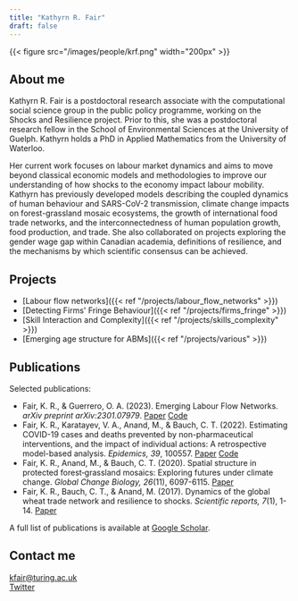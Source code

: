 ```yaml
---
title: "Kathyrn R. Fair"
draft: false
---
```


{{< figure src="/images/people/krf.png" width="200px" >}}

## About me

Kathyrn R. Fair is a postdoctoral research associate with the computational social science group in the public policy programme, working on the Shocks and Resilience project. Prior to this, she was a postdoctoral research fellow in the School of Environmental Sciences at the University of Guelph. Kathyrn holds a PhD in Applied Mathematics from the University of Waterloo.

Her current work focuses on labour market dynamics and aims to move beyond classical economic models and methodologies to improve our understanding of how shocks to the economy impact labour mobility. Kathyrn has previously developed models describing the coupled dynamics of human behaviour and SARS-CoV-2 transmission, climate change impacts on forest-grassland mosaic ecosystems, the growth of international food trade networks, and the interconnectedness of human population growth, food production, and trade. She also collaborated on projects exploring the gender wage gap within Canadian academia, definitions of resilience, and the mechanisms by which scientific consensus can be achieved. 

## Projects

* [Labour flow networks]({{< ref "/projects/labour_flow_networks" >}})
* [Detecting Firms' Fringe Behaviour]({{< ref "/projects/firms_fringe" >}}) 
* [Skill Interaction and Complexity]({{< ref "/projects/skills_complexity" >}}) 
* [Emerging age structure for ABMs]({{< ref "/projects/various" >}})

## Publications

Selected publications:

* Fair, K. R., & Guerrero, O. A. (2023). Emerging Labour Flow Networks. *arXiv preprint arXiv:2301.07979*. [Paper](https://arxiv.org/abs/2301.07979) [Code](https://github.com/alan-turing-institute/UK-LabourFlowNetwork-Model)
* Fair, K. R., Karatayev, V. A., Anand, M., & Bauch, C. T. (2022). Estimating COVID-19 cases and deaths prevented by non-pharmaceutical interventions, and the impact of individual actions: A retrospective model-based analysis. *Epidemics, 39*, 100557. [Paper](https://www.sciencedirect.com/science/article/pii/S1755436522000159) [Code](https://github.com/k3fair/COVID-19-ON-model)
* Fair, K. R., Anand, M., & Bauch, C. T. (2020). Spatial structure in protected forest‐grassland mosaics: Exploring futures under climate change. *Global Change Biology, 26*(11), 6097-6115. [Paper](https://onlinelibrary.wiley.com/doi/full/10.1111/gcb.15288)
* Fair, K. R., Bauch, C. T., & Anand, M. (2017). Dynamics of the global wheat trade network and resilience to shocks. *Scientific reports, 7*(1), 1-14. [Paper](https://www.nature.com/articles/s41598-017-07202-y)

A full list of publications is available at [Google Scholar](https://scholar.google.co.uk/citations?user=BLg238AAAAAJ&hl=en&oi=sra).

## Contact me

kfair@turing.ac.uk   
[Twitter](https://twitter.com/krfair_)
